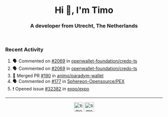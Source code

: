 <h1 align="center">Hi 👋, I'm Timo</h1>
<h3 align="center">A developer from Utrecht, The Netherlands</h3>
<br/>
<!-- https://github.com/rahuldkjain/github-profile-readme-generator --!>

<!--  <p align="left"><img src="https://github-readme-stats.vercel.app/api?username=timoglastra&show_icons=true&count_private=true&" alt="timoglastra" /></p> --!>

<!--
Github language stats
<p align="left"><img src="https://github-readme-stats.vercel.app/api/top-langs/?username=timoglastra&layout=compact" alt="timoglastra" /><p>
-->

<!-- Codestats language stats -->
<!-- <p align="left"><img src="https://codestats-readme.vercel.app/api/top-langs/?username=timoglastra&layout=compact&language_count=12" alt="timoglastra" /><p>    --!>
  
<h3>Recent Activity</h3>

<!--START_SECTION:activity-->
1. 🗣 Commented on [#2069](https://github.com/openwallet-foundation/credo-ts/pull/2069#issuecomment-2441356252) in [openwallet-foundation/credo-ts](https://github.com/openwallet-foundation/credo-ts)
2. 🗣 Commented on [#2069](https://github.com/openwallet-foundation/credo-ts/pull/2069#issuecomment-2441278812) in [openwallet-foundation/credo-ts](https://github.com/openwallet-foundation/credo-ts)
3. 🎉 Merged PR [#190](https://github.com/animo/paradym-wallet/pull/190) in [animo/paradym-wallet](https://github.com/animo/paradym-wallet)
4. 🗣 Commented on [#177](https://github.com/Sphereon-Opensource/PEX/issues/177#issuecomment-2439997398) in [Sphereon-Opensource/PEX](https://github.com/Sphereon-Opensource/PEX)
5. ❗ Opened issue [#32382](https://github.com/expo/expo/issues/32382) in [expo/expo](https://github.com/expo/expo)
<!--END_SECTION:activity-->

---

<p align="center">
<a href="https://twitter.com/timoglastra" target="blank"><img align="center" src="https://cdn.jsdelivr.net/npm/simple-icons@3.0.1/icons/twitter.svg" alt="timoglastra" height="30" width="30" /></a>
<a href="https://linkedin.com/in/timoglastra" target="blank"><img align="center" src="https://cdn.jsdelivr.net/npm/simple-icons@3.0.1/icons/linkedin.svg" alt="timoglastra" height="30" width="30" /></a>
</p>



